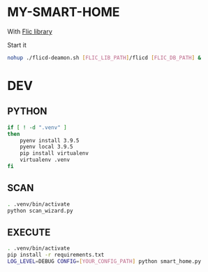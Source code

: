 MY-SMART-HOME
=============

With [Flic library](https://github.com/50ButtonsEach/fliclib-linux-hci)

Start it

```bash
nohup ./flicd-deamon.sh [FLIC_LIB_PATH]/flicd [FLIC_DB_PATH] &
```

# DEV

## PYTHON

```bash
if [ ! -d ".venv" ]
then
    pyenv install 3.9.5
    pyenv local 3.9.5 
    pip install virtualenv
    virtualenv .venv
fi
```

## SCAN

```bash
. .venv/bin/activate
python scan_wizard.py
```

## EXECUTE

```bash
. .venv/bin/activate
pip install -r requirements.txt
LOG_LEVEL=DEBUG CONFIG=[YOUR_CONFIG_PATH] python smart_home.py
```